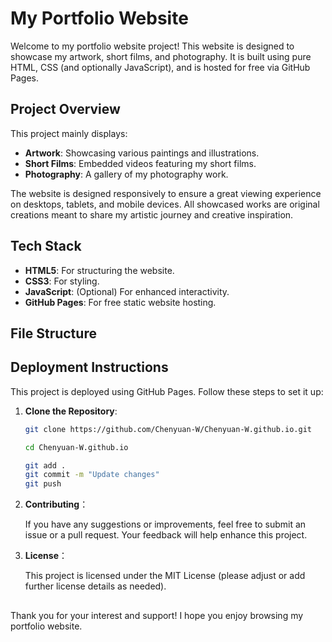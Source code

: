 # My Portfolio Website

Welcome to my portfolio website project! This website is designed to showcase my artwork, short films, and photography. It is built using pure HTML, CSS (and optionally JavaScript), and is hosted for free via GitHub Pages.

## Project Overview

This project mainly displays:
- **Artwork**: Showcasing various paintings and illustrations.
- **Short Films**: Embedded videos featuring my short films.
- **Photography**: A gallery of my photography work.

The website is designed responsively to ensure a great viewing experience on desktops, tablets, and mobile devices. All showcased works are original creations meant to share my artistic journey and creative inspiration.

## Tech Stack

- **HTML5**: For structuring the website.
- **CSS3**: For styling.
- **JavaScript**: (Optional) For enhanced interactivity.
- **GitHub Pages**: For free static website hosting.

## File Structure

## Deployment Instructions

This project is deployed using GitHub Pages. Follow these steps to set it up:

1. **Clone the Repository**:
   ```bash
   git clone https://github.com/Chenyuan-W/Chenyuan-W.github.io.git
   
   cd Chenyuan-W.github.io
   
   git add .
   git commit -m "Update changes"
   git push

2. **Contributing**：

   If you have any suggestions or improvements, feel free to submit an issue or a pull request. Your feedback will help enhance this project.

3. **License**：

   This project is licensed under the MIT License (please adjust or add further license details as needed).
##
Thank you for your interest and support! I hope you enjoy browsing my portfolio website.

